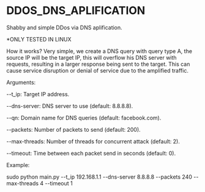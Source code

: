 # DDOS_DNS_APLIFICATION
Shabby and simple DDos via DNS aplification. 


*ONLY TESTED IN LINUX

How it works? 
  Very simple, we create a DNS query with query type A, the source IP will be the target IP, this will overflow his DNS server with requests, resulting in a larger response being sent to the target. This can cause service disruption or denial of service due to the amplified traffic.

Arguments: 

  --t_ip: Target IP address. 
  
  --dns-server: DNS server to use (default: 8.8.8.8).
  
  --qn: Domain name for DNS queries (default: facebook.com).
  
  --packets: Number of packets to send (default: 200).
  
  --max-threads: Number of threads for concurrent attack (default: 2).
  
  --timeout: Time between each packet send in seconds (default: 0).

Example: 

  sudo python main.py --t_ip 192.168.1.1 --dns-server 8.8.8.8 --packets 240 --max-threads 4 --timeout 1 
